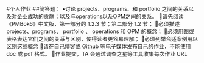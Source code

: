 
#个人作业
##简答题：
•讨论 projects、programs、和 portfolio 之间的关系以及对企业成功的贡献；以及与operations以及OPM之间的关系。
请先阅读《PMBok6》中文版，第一部分的 1.2.3 节；第二部分 1.2 节；
必须描述projects、programs、 portfolio 、 operations 和 OPM 的概念；
必须用图或表格表达它们之间的关系与区别，使得读者更容易理解；
必须列举合适案例用以区别这些概念
请在自己博客或 Github 等电子媒体发布自己的作业，不能使用 doc 或 pdf 格式。
作业提交，TA 会通过调查之星等工具收集每次作业 URL
